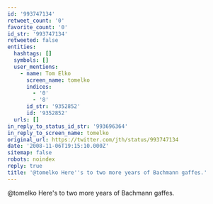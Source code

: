 ```yaml
---
id: '993747134'
retweet_count: '0'
favorite_count: '0'
id_str: '993747134'
retweeted: false
entities:
  hashtags: []
  symbols: []
  user_mentions:
    - name: Tom Elko
      screen_name: tomelko
      indices:
        - '0'
        - '8'
      id_str: '9352852'
      id: '9352852'
  urls: []
in_reply_to_status_id_str: '993696364'
in_reply_to_screen_name: tomelko
original_url: https://twitter.com/jth/status/993747134
date: '2008-11-06T19:15:10.000Z'
sitemap: false
robots: noindex
reply: true
title: '@tomelko Here''s to two more years of Bachmann gaffes.'
---
```


@tomelko Here's to two more years of Bachmann gaffes.